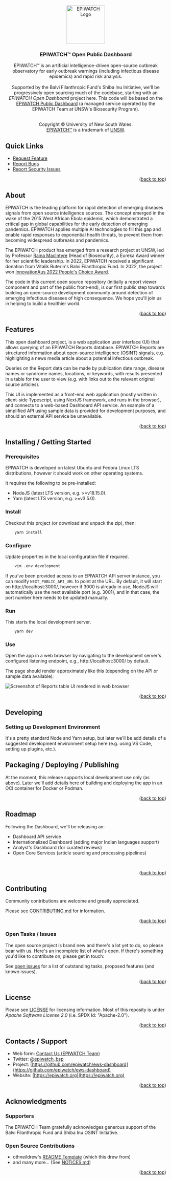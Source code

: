 <!--
SPDX-FileCopyrightText: 2023 University of New South Wales <copyright@unsw.edu.au>
SPDX-License-Identifier: Apache-2.0
-->

<a name="readme-top"></a>

<br />
<div align="center">
  <a href="https://github.com/epiwatch/ews-dashboard/">
    <img src="public/epiwatch-logo.svg" alt="EPIWATCH Logo" width="120" height="120">
  </a>

<h3 align="center">EPIWATCH™️ Open Public Dashboard</h3>

  <p align="center">
    EPIWATCH™️ is an artificial intelligence-driven open-source outbreak observatory for early outbreak warnings (including infectious disease epidemics) and rapid risk analysis.
    <br />
    <br />
    Supported by the Balvi Filanthropic Fund's Shiba Inu Initiative, we'll be progressively open sourcing much of the codebase, starting with an <em>EPIWATCH Open Dashboard</em> project here. This code will be based on the <a href="https://www.epiwatch.org/reports">EPIWATCH Public Dashboard</a> (a managed service operated by the EPIWATCH Team at UNSW's Biosecurity Program).
    <br />
    <br />
  </p>
  <p>
    Copyright &copy; University of New South Wales.<br/><a href="https://www.epiwatch.org/">EPIWATCH™️</a> is a trademark of <a href="https://www.unsw.edu.au/">UNSW</a>.
  </p>
</div>


## Quick Links

* [Request Feature](https://github.com/epiwatch/ews-dashboard/issues)
* [Report Bugs](https://github.com/epiwatch/ews-dashboard/issues)
* [Report Security Issues](SECURITY.md)

<p align="right">(<a href="#readme-top">back to top</a>)</p>


<!-- ABOUT THE PROJECT -->
## About

EPIWATCH is the leading platform for rapid detection of emerging diseases signals from open source intelligence sources. The concept emerged in the wake of the 2015 West African Ebola epidemic, which demonstrated a critical gap in global capabilities for the early detection of emerging pandemics. EPIWATCH applies multiple AI technologies to fill this gap and enable rapid responses to exponential health threats, to prevent them from becoming widespread outbreaks and pandemics.

The EPIWATCH product has emerged from a research project at UNSW, led by Professor <a href="https://research.unsw.edu.au/people/professor-raina-macintyre">Raina MacIntyre</a> (Head of Biosecurity), a Eureka Award winner for her scientific leadership. In 2022, EPIWATCH received a significant donation from Vitalik Buterin's Balvi Filanthropic Fund. In 2022, the project won <a href="https://www.innovationaus.com/videos/innovationaus-awards-2022-highlights/">InnovationAus 2022 People's Choice Award</a>.

The code in this current open source repository (initially a report viewer component and part of the public front-end), is our first public step towards building an open-source development community around detection of emerging infectious diseases of high consequence. We hope you'll join us in helping to build a healthier world.


<p align="right">(<a href="#readme-top">back to top</a>)</p>


## Features

This open dashboard project, is a web application user interface (UI) that allows querying of an EPIWATCH Reports database. EPIWATCH Reports are structured information about open-source intelligence (OSINT) signals, e.g. highlighting a news media article about a potential infectious outbreak.

Queries on the Report data can be made by publication date range, disease names or syndrome names, locations, or keywords, with results presented in a table for the user to view (e.g. with links out to the relevant original source articles).

This UI is implemented as a front-end web application (mostly written in client-side Typescript, using NextJS framework, and runs in the browser), and connects to a web-based Dashboard API service. An example of a simplified API using sample data is provided for development purposes, and should an external API service be unavailable.



<p align="right">(<a href="#readme-top">back to top</a>)</p>

## Installing / Getting Started

### Prerequisites

EPIWATCH is developed on latest Ubuntu and Fedora Linux LTS distributions, however it should work on other operating systems.

It requires the following to be pre-installed:

- NodeJS (latest LTS version, e.g. >=v18.15.0).
- Yarn (latest LTS version, e.g. >=v3.5.0).

### Install

Checkout this project (or download and unpack the zip), then:

```sh
    yarn install
```

### Configure
Update properties in the local configuration file if required.

```sh
    vim .env.development
```

If you've been provided access to an EPIWATCH API server instance, you can modify ```NEXT_PUBLIC_API_URL``` to point at the URL. By default, it will start on http://localhost:3000/, however if 3000 is already in use, NodeJS will automatically use the next available port (e.g. 3001), and in that case, the port number here needs to be updated manually.


### Run

This starts the local development server.

```sh
    yarn dev
```


### Use

Open the app in a web browser by navigating to the development server's configured listening endpoint, e.g., http://localhost:3000/ by default.

The page should render approximately like this (depending on the API or sample data available):

<img src="public/screenshot-reports-table-browser.png" alt="Screenshot of Reports table UI rendered in web browser"/>

<p align="right">(<a href="#readme-top">back to top</a>)</p>

## Developing
### Setting up Development Environment

It's a pretty standard Node and Yarn setup, but later we'll be add details of a suggested development environment setup here (e.g. using VS Code, setting up plugins, etc.).


## Packaging / Deploying / Publishing

At the moment, this release supports local development use only (as above). Later we'll add details here of building and deploying the app in an OCI container for Docker or Podman.

<p align="right">(<a href="#readme-top">back to top</a>)</p>


## Roadmap

Following the Dashboard, we'll be releasing an:
- Dashboard API service
- Internationalized Dashboard (adding major Indian languages support)
- Analyst's Dashboard (for curated reviews)
- Open Core Services (article sourcing and processing pipelines)

<br/>
<p align="right">(<a href="#readme-top">back to top</a>)</p>


## Contributing

Community contributions are welcome and greatly appreciated.

Please see [CONTRIBUTING.md](CONTRIBUTING.md) for information.</p>

<p align="right">(<a href="#readme-top">back to top</a>)</p>

### Open Tasks / Issues

The open source project is brand new and there's a lot yet to do, so please bear with us. Here's an incomplete list of what's open. If there's something you'd like to contribute on, please get in touch:

See [open issues](https://github.com/epiwatch/ews-dashboard/issues) for a list of outstanding tasks, proposed features (and known issues).


<p align="right">(<a href="#readme-top">back to top</a>)</p>



## License

Please see [LICENSE](LICENSE) for licensing information. Most of this reposity is under *Apache Software License 2.0* (i.e. SPDX Id: "Apache-2.0").

<p align="right">(<a href="#readme-top">back to top</a>)</p>



## Contacts / Support

- Web form: [Contact Us (EPIWATCH Team)](https://www.epiwatch.org/contact)
- Twitter: [@epiwatch_bsp](https://twitter.com/epiwatch_bsp)
- Project:  [https://github.com/epiwatch/ews-dashboard](https://github.com/epiwatch/ews-dashboard)
- Website:  [https://epiwatch.org](https://epiwatch.org)

<p align="right">(<a href="#readme-top">back to top</a>)</p>



## Acknowledgments

### Supporters

The EPIWATCH Team gratefully acknowledges generous support of the Balvi Filanthropic Fund and Shiba Inu OSINT Initiative.


### Open Source Contributions

* othneildrew's [README Template](https://github.com/othneildrew/Best-README-Template/) (which this drew from)
* []() and many more... (See [NOTICES.md](NOTICES.md))

<p align="right">(<a href="#readme-top">back to top</a>)</p>
